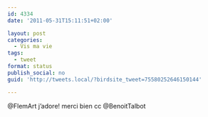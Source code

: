 ```yaml
---
id: 4334
date: '2011-05-31T15:11:51+02:00'

layout: post
categories:
  - Vis ma vie
tags:
  - tweet
format: status
publish_social: no
guid: 'http://tweets.local/?birdsite_tweet=75580252646150144'

---
```


@FlemArt j’adore! merci bien cc @BenoitTalbot